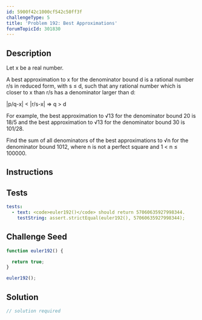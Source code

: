 ```yaml
---
id: 5900f42c1000cf542c50ff3f
challengeType: 5
title: 'Problem 192: Best Approximations'
forumTopicId: 301830
---
```


## Description

<section id='description'>

Let x be a real number.

A best approximation to x for the denominator bound d is a rational number r/s in reduced form, with s ≤ d, such that any rational number which is closer to x than r/s has a denominator larger than d:

|p/q-x| &lt; |r/s-x| ⇒ q > d

For example, the best approximation to √13 for the denominator bound 20 is 18/5 and the best approximation to √13 for the denominator bound 30 is 101/28.

Find the sum of all denominators of the best approximations to √n for the denominator bound 1012, where n is not a perfect square and 1 &lt; n ≤ 100000.

</section>

## Instructions

<section id='instructions'>

</section>

## Tests

<section id='tests'>

```yml
tests:
  - text: <code>euler192()</code> should return 57060635927998344.
    testString: assert.strictEqual(euler192(), 57060635927998344);

```

</section>

## Challenge Seed

<section id='challengeSeed'>

<div id='js-seed'>

```js
function euler192() {

  return true;
}

euler192();
```

</div>

</section>

## Solution

<section id='solution'>

```js
// solution required
```

</section>
